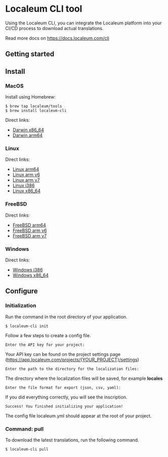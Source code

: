 # Localeum CLI tool

Using the Localeum CLI, you can integrate the Localeum platform into your CI/CD process to download actual translations.

Read more docs on https://docs.localeum.com/cli

## Getting started

## Install

### MacOS
Install using Homebrew:

```
$ brew tap localeum/tools
$ brew install localeum-cli
```

Direct links:
- [Darwin x86_64](https://github.com/localeum/localeum-cli/releases/latest/download/localeum-cli_Darwin_x86_64.tar.gz)
- [Darwin arm64](https://github.com/localeum/localeum-cli/releases/latest/download/localeum-cli_Darwin_arm64.tar.gz)

### Linux

Direct links:
- [Linux arm64](https://github.com/localeum/localeum-cli/releases/latest/download/localeum-cli_Linux_arm64.tar.gz)
- [Linux arm v6](https://github.com/localeum/localeum-cli/releases/latest/download/localeum-cli_Linux_arm_v6.tar.gz)
- [Linux arm v7](https://github.com/localeum/localeum-cli/releases/latest/download/localeum-cli_Linux_arm_v7.tar.gz)
- [Linux i386](https://github.com/localeum/localeum-cli/releases/latest/download/localeum-cli_Linux_i386.tar.gz)
- [Linux x86_64](https://github.com/localeum/localeum-cli/releases/latest/download/localeum-cli_Linux_x86_64.tar.gz)

### FreeBSD

Direct links:
- [FreeBSD arm64](https://github.com/localeum/localeum-cli/releases/latest/download/localeum-cli_freebsd_arm64.tar.gz)
- [FreeBSD arm v6](https://github.com/localeum/localeum-cli/releases/latest/download/localeum-cli_freebsd_arm_v6.tar.gz)
- [FreeBSD arm v7](https://github.com/localeum/localeum-cli/releases/latest/download/localeum-cli_freebsd_arm_v7.tar.gz)

### Windows

Direct links:
- [Windows i386](https://github.com/localeum/localeum-cli/releases/latest/download/localeum-cli_Windows_i386.zip)
- [Windows x86_64](https://github.com/localeum/localeum-cli/releases/latest/download/localeum-cli_Windows_x86_64.zip)

## Configure

### Initialization

Run the command in the root directory of your application.

```
$ localeum-cli init
```

Follow a few steps to create a config file.

```console
Enter the API key for your project: 
```

Your API key can be found on the project settings page (https://app.localeum.com/projects/{YOUR_PROJECT}/settings)

```console
Enter the path to the directory for the localization files:
```

The directory where the localization files will be saved, for example **locales**

```console
Enter the file format for export (json, csv, yaml): 
```

If you did everything correctly, you will see the inscription.

```console
Success! You finished initializing your application!
```

The config file localeum.yml should appear at the root of your project.

### Command: pull

To download the latest translations, run the following command.

```
$ localeum-cli pull
```





